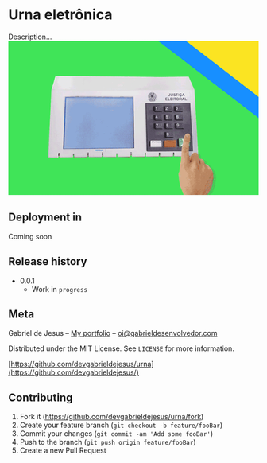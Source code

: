 # Urna eletrônica

Description...
![](images/web-preview.gif)

## Deployment in
Coming soon

## Release history

* 0.0.1
    * Work in `progress`

## Meta

Gabriel de Jesus – [My portfolio](https://www.gabrieldesenvolvedor.com/) – oi@gabrieldesenvolvedor.com

Distributed under the MIT License. See `LICENSE` for more information.

[https://github.com/devgabrieldejesus/urna](https://github.com/devgabrieldejesus/)

## Contributing

1. Fork it (<https://github.com/devgabrieldejesus/urna/fork>)
2. Create your feature branch (`git checkout -b feature/fooBar`)
3. Commit your changes (`git commit -am 'Add some fooBar'`)
4. Push to the branch (`git push origin feature/fooBar`)
5. Create a new Pull Request
